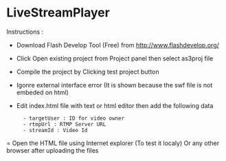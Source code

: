 LiveStreamPlayer
================
Instructions :

- Download Flash Develop Tool (Free) from http://www.flashdevelop.org/
- Click Open existing project from Project panel then select as3proj file
- Compile the project by Clicking test project button
- Igonre external interface error (It is shown because the swf file is not embeded on html)
- Edit index.html file with text or html editor then add the following data
		
		- targetUser : ID for video owner
		- rtmpUrl : RTMP Server URL
		- streamId : Video Id
		
= Open the HTML file using Internet explorer (To test it localy) Or any other browser after uploading the files


